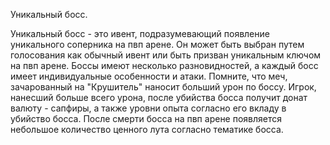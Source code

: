 Уникальный босс.

Уникальный босс - это ивент, подразумевающий появление уникального соперника на пвп арене. Он может быть выбран путем голосования как обычный ивент или быть призван уникальным ключом на пвп арене. Боссы имеют несколько разновидностей, а каждый босс имеет индивидуальные особенности и атаки. Помните, что меч, зачарованный на "Крушитель" наносит больший урон по боссу. Игрок, нанесший больше всего урона, после убийства босса получит донат валюту - сапфиры, а также уровни опыта согласно его вкладу в убийство босса. После смерти босса на пвп арене появляется небольшое количество ценного лута согласно тематике босса.
